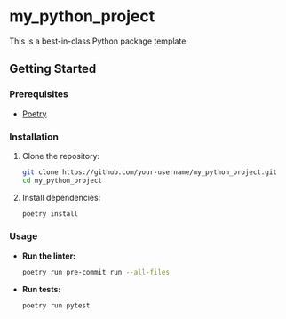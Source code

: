 # my_python_project

This is a best-in-class Python package template.

## Getting Started

### Prerequisites

* [Poetry](https://python-poetry.org/docs/#installation)

### Installation

1. Clone the repository:
   ```bash
   git clone https://github.com/your-username/my_python_project.git
   cd my_python_project
   ```

2. Install dependencies:
   ```bash
   poetry install
   ```

### Usage

* **Run the linter:**
  ```bash
  poetry run pre-commit run --all-files
  ```

* **Run tests:**
  ```bash
  poetry run pytest
  ```
